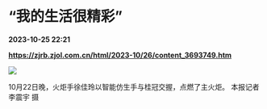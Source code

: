 # “我的生活很精彩”

**2023-10-25 22:21**

**https://zjrb.zjol.com.cn/html/2023-10/26/content_3693749.htm**

![](https://zjrb.zjol.com.cn/images/2023-10/26/zjrb2023102600004v02b004.jpg)

10月22日晚，火炬手徐佳玲以智能仿生手与桂冠交握，点燃了主火炬。 本报记者 李震宇 摄